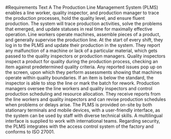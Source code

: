 #Requirements Text A
The Production Line Management System (PLMS) enables a line worker, quality inspector, and production manager to trace the production processes, hold the quality level, and ensure fluent production. The system will trace production activities, solve the problems that emerged, and update statuses in real time for maximally effective operation.
Line workers operate machines, assemble pieces of a product, and generally supervise the production line. At the start of every shift, they log in to the PLMS and update their production in the system. They report any malfunction of a machine or lack of a particular material, which gets passed to the quality inspectors or production managers.
Quality inspectors inspect a product for quality during the production process, checking an item against predetermined quality criteria. Any reported issues pop up on the screen, upon which they perform assessments showing that machines operate within quality boundaries. If an item is below the standard, the inspector is able to stop the line or mark the batch for rework.
Production managers oversee the line workers and quality inspectors and control production scheduling and resource allocation. They receive reports from the line workers and quality inspectors and can revise production schedules when problems or delays arise.
The PLMS is provided on-site by both stationary terminals and mobile devices, with a user-friendly interface, as the system can be used by staff with diverse technical skills. A multilingual interface is supplied to work with international teams. Regarding security, the PLMS integrates with the access control system of the factory and conforms to ISO 27001.
